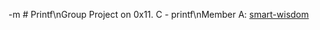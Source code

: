 -m # Printf\nGroup Project on 0x11. C - printf\nMember A: [smart-wisdom](https://github.com/smart-wisdom)
